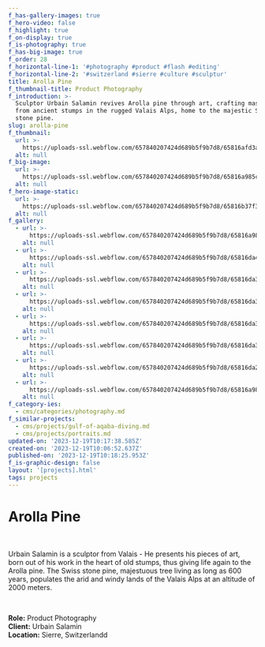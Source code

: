 ```yaml
---
f_has-gallery-images: true
f_hero-video: false
f_highlight: true
f_on-display: true
f_is-photography: true
f_has-big-image: true
f_order: 28
f_horizontal-line-1: '#photography #product #flash #editing'
f_horizontal-line-2: '#switzerland #sierre #culture #sculptur'
title: Arolla Pine
f_thumbnail-title: Product Photography
f_introduction: >-
  Sculptor Urbain Salamin revives Arolla pine through art, crafting masterpieces
  from ancient stumps in the rugged Valais Alps, home to the majestic Swiss
  stone pine.
slug: arolla-pine
f_thumbnail:
  url: >-
    https://uploads-ssl.webflow.com/657840207424d689b5f9b7d8/65816afd3a5087c1f39c6cc6_thumbnail.jpg
  alt: null
f_big-image:
  url: >-
    https://uploads-ssl.webflow.com/657840207424d689b5f9b7d8/65816a985c7a0752bc473a7d_img_racine_02.jpg
  alt: null
f_hero-image-static:
  url: >-
    https://uploads-ssl.webflow.com/657840207424d689b5f9b7d8/65816b37f3348f27577292ac_hero.jpg
  alt: null
f_gallery:
  - url: >-
      https://uploads-ssl.webflow.com/657840207424d689b5f9b7d8/65816a983ec93457d09f4a7a_img_racine_01.jpg
    alt: null
  - url: >-
      https://uploads-ssl.webflow.com/657840207424d689b5f9b7d8/65816da4561f8f93c3f34f7b_026.jpg
    alt: null
  - url: >-
      https://uploads-ssl.webflow.com/657840207424d689b5f9b7d8/65816da3c1d57744f805180a_063.jpg
    alt: null
  - url: >-
      https://uploads-ssl.webflow.com/657840207424d689b5f9b7d8/65816da312ef38140336851f_128-28.jpg
    alt: null
  - url: >-
      https://uploads-ssl.webflow.com/657840207424d689b5f9b7d8/65816da3ce6df7cee506da48_144-02.jpg
    alt: null
  - url: >-
      https://uploads-ssl.webflow.com/657840207424d689b5f9b7d8/65816da30e13f32fb4efa3d7_173.jpg
    alt: null
  - url: >-
      https://uploads-ssl.webflow.com/657840207424d689b5f9b7d8/65816da2ca178471546dbb0f_212.jpg
    alt: null
  - url: >-
      https://uploads-ssl.webflow.com/657840207424d689b5f9b7d8/65816a985c7a0752bc473a7d_img_racine_02.jpg
    alt: null
f_category-ies:
  - cms/categories/photography.md
f_similar-projects:
  - cms/projects/gulf-of-aqaba-diving.md
  - cms/projects/portraits.md
updated-on: '2023-12-19T10:17:38.585Z'
created-on: '2023-12-19T10:06:52.637Z'
published-on: '2023-12-19T10:18:25.953Z'
f_is-graphic-design: false
layout: '[projects].html'
tags: projects
---
```


Arolla Pine
===========

‍

Urbain Salamin is a sculptor from Valais - He presents his pieces of art, born out of his work in the heart of old stumps, thus giving life again to the Arolla pine. The Swiss stone pine, majestuous tree living as long as 600 years, populates the arid and windy lands of the Valais Alps at an altitude of 2000 meters.

‍

**Role:** Product Photography  
**Client:** Urbain Salamin  
**Location:** Sierre, Switzerlandd
